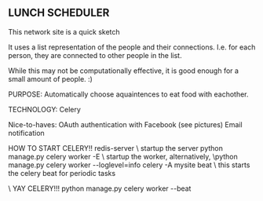 LUNCH SCHEDULER
-----------------------------------
This network site is a quick sketch 

It uses a list representation of the people and their connections.
I.e. for each person, they are connected to other people in the list. 

While this may not be computationally effective, it is good enough 
for a small amount of people. :) 

PURPOSE:
Automatically choose aquaintences to eat food with eachother.  

TECHNOLOGY: 
Celery

Nice-to-haves:
OAuth authentication with Facebook (see pictures)
Email notification


HOW TO START CELERY!!
redis-server \\ startup the server
python manage.py celery worker -E \\ startup the worker, alternatively, 
                \\python manage.py celery worker --loglevel=info
celery -A mysite beat \\ this starts the celery beat for periodic tasks

\\ YAY CELERY!!!
python manage.py celery worker --beat
